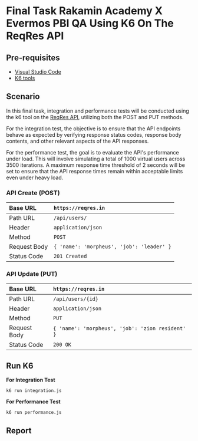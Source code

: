 # Final Task Rakamin Academy X Evermos PBI QA Using K6 On The ReqRes API

## Pre-requisites
+ [Visual Studio Code](https://code.visualstudio.com/download)
+ [K6 tools](https://dl.k6.io/msi/k6-latest-amd64.msi)

## Scenario
In this final task, integration and performance tests will be conducted using the k6 tool on the [ReqRes API](https://reqres.in), utilizing both the POST and PUT methods.

For the integration test, the objective is to ensure that the API endpoints behave as expected by verifying response status codes, response body contents, and other relevant aspects of the API responses.

For the performance test, the goal is to evaluate the API's performance under load. This will involve simulating a total of 1000 virtual users across 3500 iterations. A maximum response time threshold of 2 seconds will be set to ensure that the API response times remain within acceptable limits even under heavy load.

### API Create (POST)
| Base URL | ```https://reqres.in``` | 
| :--- | :--- | 
| Path URL | ```/api/users/``` | 
| Header | ```application/json``` | 
| Method | ```POST``` | 
| Request Body | ```{ 'name': 'morpheus', 'job': 'leader' }``` |
| Status Code | ```201 Created```| 

### API Update (PUT)
| Base URL | ```https://reqres.in``` | 
| :--- | :--- | 
| Path URL | ```/api/users/{id}``` | 
| Header | ```application/json``` | 
| Method | ```PUT``` | 
| Request Body | ```{ 'name': 'morpheus', 'job': 'zion resident' }``` |
| Status Code | ```200 OK```| 

## Run K6
**For Integration Test**
```
k6 run integration.js
```

**For Performance Test**
```
k6 run performance.js
```

## Report



